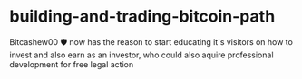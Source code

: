 # building-and-trading-bitcoin-path
Bitcashew00 🛡️ now has the reason to start educating it's visitors on how to invest and also earn as an investor, who could also aquire professional development for free legal action
